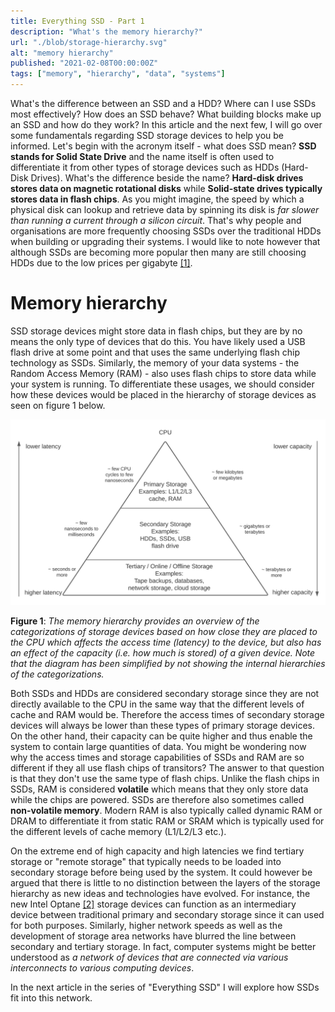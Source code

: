 ```yaml
---
title: Everything SSD - Part 1
description: "What's the memory hierarchy?"
url: "./blob/storage-hierarchy.svg"
alt: "memory hierarchy"
published: "2021-02-08T00:00:00Z"
tags: ["memory", "hierarchy", "data", "systems"]
---
```


What's the difference between an SSD and a HDD? Where can I use SSDs most effectively? How does an SSD behave? What building blocks make up an SSD and how do they work? In this article and the next few, I will go over some fundamentals regarding SSD storage devices to help you be informed. Let's begin with the acronym itself - what does SSD mean? **SSD stands for Solid State Drive** and the name itself is often used to differentiate it from other types of storage devices such as HDDs (Hard-Disk Drives). What's the difference beside the name? **Hard-disk drives stores data on magnetic rotational disks** while **Solid-state drives typically stores data in flash chips**. As you might imagine, the speed by which a physical disk can lookup and retrieve data by spinning its disk is *far slower than running a current through a silicon circuit*. That's why people and organisations are more frequently choosing SSDs over the traditional HDDs when building or upgrading their systems. I would like to note however that although SSDs are becoming more popular then many are still choosing HDDs due to the low prices per gigabyte [[1]](https://thessdguy.com/are-ssds-approaching-price-parity-with-hdds/).

# Memory hierarchy
SSD storage devices might store data in flash chips, but they are by no means the only type of devices that do this. You have likely used a USB flash drive at some point and that uses the same underlying flash chip technology as SSDs. Similarly, the memory of your data systems - the Random Access Memory (RAM) - also uses flash chips to store data while your system is running. To differentiate these usages, we should consider how these devices would be placed in the hierarchy of storage devices as seen on figure 1 below.

<img alt="Memory Hierarchy" src="./blob/storage-hierarchy.svg" class="img-fluid p-1">

**Figure 1**: *The memory hierarchy provides an overview of the categorizations of storage devices based on how close they are placed to the CPU which affects the access time (latency) to the device, but also has an effect of the capacity (i.e. how much is stored) of a given device. Note that the diagram has been simplified by not showing the internal hierarchies of the categorizations.*

Both SSDs and HDDs are considered secondary storage since they are not directly available to the CPU in the same way that the different levels of cache and RAM would be. Therefore the access times of secondary storage devices will always be lower than these types of primary storage devices. On the other hand, their capacity can be quite higher and thus enable the system to contain large quantities of data. You might be wondering now why the access times and storage capabilities of SSDs and RAM are so different if they all use flash chips of transitors? The answer to that question is that they don't use the same type of flash chips. Unlike the flash chips in SSDs, RAM is considered **volatile** which means that they only store data while the chips are powered. SSDs are therefore also sometimes called **non-volatile memory**. Modern RAM is also typically called dynamic RAM or DRAM to differentiate it from static RAM or SRAM which is typically used for the different levels of cache memory (L1/L2/L3 etc.). 

On the extreme end of high capacity and high latencies we find tertiary storage or "remote storage" that typically needs to be loaded into secondary storage before being used by the system. It could however be argued that there is little to no distinction between the layers of the storage hierarchy as new ideas and technologies have evolved. For instance, the new Intel Optane [[2]](https://www.intel.com/content/www/us/en/architecture-and-technology/intel-optane-technology.html) storage devices can function as an intermediary device between traditional primary and secondary storage since it can used for both purposes. Similarly, higher network speeds as well as the development of storage area networks have blurred the line between secondary and tertiary storage. In fact, computer systems might be better understood as *a network of devices that are connected via various interconnects to various computing devices*. 

In the next article in the series of "Everything SSD" I will explore how SSDs fit into this network. 